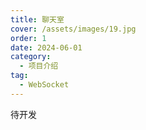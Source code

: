 ```yaml
---
title: 聊天室
cover: /assets/images/19.jpg
order: 1
date: 2024-06-01
category:
  - 项目介绍
tag:
  - WebSocket
---
```


<!-- more -->


待开发